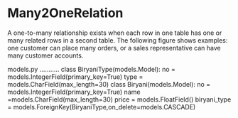 # Many2OneRelation
A one-to-many relationship exists when each row in one table has
one or many related rows in a second table. The following figure
shows examples: one customer can place many orders, or a sales
representative can have many customer accounts.

models.py
...........
class BiryaniType(models.Model):
 no = models.IntegerField(primary_key=True)
 type = models.CharField(max_length=30)
class Biryani(models.Model):
 no = models.IntegerField(primary_key=True)
 name =models.CharField(max_length=30)
 price = models.FloatField()
 biryani_type =
models.ForeignKey(BiryaniType,on_delete=models.CASCADE)


